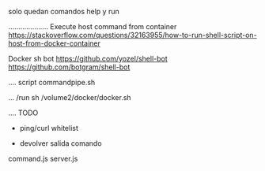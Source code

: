 solo quedan comandos help y run

....................
Execute host command from container
https://stackoverflow.com/questions/32163955/how-to-run-shell-script-on-host-from-docker-container

Docker sh bot
https://github.com/yozel/shell-bot
https://github.com/botgram/shell-bot

....
script commandpipe.sh

...
/run sh /volume2/docker/docker.sh

....
TODO
 - ping/curl whitelist

 - devolver salida comando


command.js
server.js